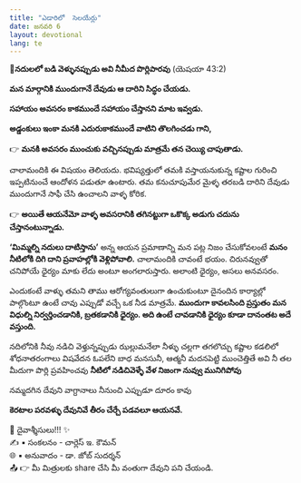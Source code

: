 ```yaml
---
title: "ఎడారిలో  సెలయేర్లు"
date: జనవరి 6
layout: devotional
lang: te
---
```

**📖నదులలో బడి వెళ్ళునప్పుడు అవి నీమీద పొర్లిపారవు**
 (యెషయా 43:2)

**మన మార్గానికి ముందుగానే దేవుడు ఆ దారిని సిద్ధం చేయడు.**

 **సహాయం అవసరం కాకముందే సహాయం చేస్తానని మాట ఇవ్వడు.**

 **అడ్డంకులు ఇంకా మనకి ఎదురుకాకముందే వాటిని తొలగించడు గాని,**

👉 **మనకి అవసరం ముంచుకు వచ్చినప్పుడు మాత్రమే తన చెయ్యి చాపుతాడు.** 

చాలామందికి ఈ విషయం తెలియదు. భవిష్యత్తులో తమకి వస్తాయనుకున్న కష్టాల గురించి ఇప్పటినుంచే ఆందోళన పడుతూ ఉంటారు. తమ కనుచూపుమేర మైళ్ళ తరబడి దారిని దేవుడు  ముందుగానే సాఫీ చేసి ఉంచాలని వాళ్ళ కోరిక.

👉 **అయితే ఆయనేమో వాళ్ళ అవసరానికి తగినట్టుగా ఒకొక్క అడుగు చదును చేస్తానంటున్నాడు.**

 **‘మిమ్మల్ని నదులు దాటిస్తాను’**  అన్న ఆయన ప్రమాణాన్ని  మన పట్ల నిజం చేసుకోవలంటే **మనం నీటిలోకి దిగి దాని ప్రవాహల్లోకి వెళ్లిపోవాలి.** చాలామందికి చావంటే భయం. చిరునవ్వుతో చనిపోయే ధైర్యం మాకు లేదు అంటూ అంగలారుస్తారు. అలాంటి ధైర్యం, అసలు అనవసరం.

 ఎందుకంటే  వాళ్ళు తమని తాము ఆరోగ్యవంతులుగా ఉంచుకుంటూ దైనందిన కార్యాల్లో పాల్గొంటూ ఉంటే చావు ఎప్పుడో  వచ్చే ఒక నీడ మాత్రమే. 
**ముందుగా కావలసింది ప్రస్తుతం మన విధుల్ని నిర్వర్తించడానికి, బ్రతకడానికి ధైర్యం. అది ఉంటే చావడానికి ధైర్యం కూడా దానంతట అదే వస్తుంది.** 

నదిలోనికి నీవు నడిచి వెళ్తున్నప్పుడు 
ఝల్లుమనేలా నీళ్ళు చల్లగా తగలొచ్చు 
కష్టాల  కడలిలో శోధనాతరంగాలు
విషవేదన ఓపలేని బాధ మనసునీ, ఆత్మనీ 
మదనపెట్టి ముంచెత్తితే 
అవి నీ తల మీదుగా పొర్లి ప్రవహించవు 
**నీటిలో నడిచివెళ్ళే వేళ నిజంగా నువ్వు మునిగిపోవు** 

నమ్మదగిన దేవుని వాగ్దానాలు 
నీనుంచి ఎప్పుడూ దూరం కావు

**కెరటాల పరవళ్ళు దేవునివే  తీరం చేర్చే పడవలూ ఆయనవే.**


<div class="blessing">🙏 <span class="bless-text">దైవాశ్శీసులు!!!</span> ✨</div>

<div class="credit">✍️ <span class="credit-text">▪ సంకలనం - చార్లెస్ ఇ. కౌమన్</span></div>
<div class="credit">🌐 <span class="credit-text">▪ అనువాదం - డా. జోబ్ సుదర్శన్</span></div>


<div class="share">📤 👉 <span class="share-text">మీ మిత్రులకు share చేసి మీ వంతుగా దేవుని పని చేయండి.</span></div>
